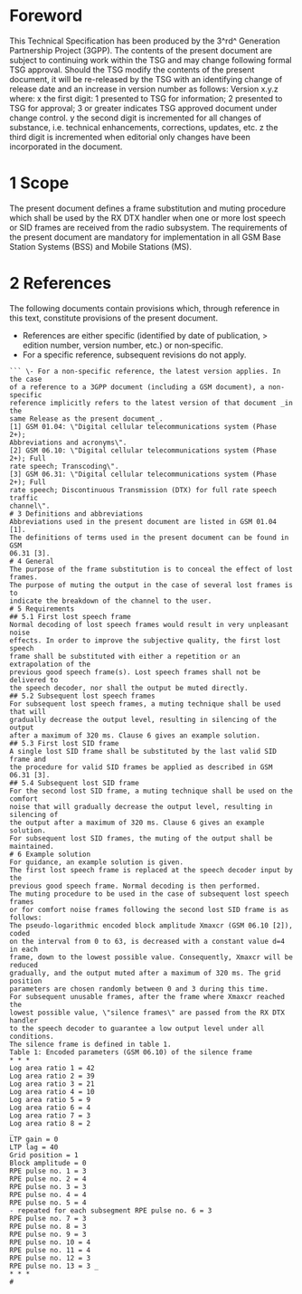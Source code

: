 # Foreword
This Technical Specification has been produced by the 3^rd^ Generation
Partnership Project (3GPP).
The contents of the present document are subject to continuing work within the
TSG and may change following formal TSG approval. Should the TSG modify the
contents of the present document, it will be re-released by the TSG with an
identifying change of release date and an increase in version number as
follows:
Version x.y.z
where:
x the first digit:
1 presented to TSG for information;
2 presented to TSG for approval;
3 or greater indicates TSG approved document under change control.
y the second digit is incremented for all changes of substance, i.e. technical
enhancements, corrections, updates, etc.
z the third digit is incremented when editorial only changes have been
incorporated in the document.
# 1 Scope
The present document defines a frame substitution and muting procedure which
shall be used by the RX DTX handler when one or more lost speech or SID frames
are received from the radio subsystem.
The requirements of the present document are mandatory for implementation in
all GSM Base Station Systems (BSS) and Mobile Stations (MS).
# 2 References
The following documents contain provisions which, through reference in this
text, constitute provisions of the present document.
  * References are either specific (identified by date of publication, > edition number, version number, etc.) or non‑specific.
  * For a specific reference, subsequent revisions do not apply.
```{=html}
``` \- For a non-specific reference, the latest version applies. In the case
of a reference to a 3GPP document (including a GSM document), a non-specific
reference implicitly refers to the latest version of that document _in the
same Release as the present document_.
[1] GSM 01.04: \"Digital cellular telecommunications system (Phase 2+);
Abbreviations and acronyms\".
[2] GSM 06.10: \"Digital cellular telecommunications system (Phase 2+); Full
rate speech; Transcoding\".
[3] GSM 06.31: \"Digital cellular telecommunications system (Phase 2+); Full
rate speech; Discontinuous Transmission (DTX) for full rate speech traffic
channel\".
# 3 Definitions and abbreviations
Abbreviations used in the present document are listed in GSM 01.04 [1].
The definitions of terms used in the present document can be found in GSM
06.31 [3].
# 4 General
The purpose of the frame substitution is to conceal the effect of lost frames.
The purpose of muting the output in the case of several lost frames is to
indicate the breakdown of the channel to the user.
# 5 Requirements
## 5.1 First lost speech frame
Normal decoding of lost speech frames would result in very unpleasant noise
effects. In order to improve the subjective quality, the first lost speech
frame shall be substituted with either a repetition or an extrapolation of the
previous good speech frame(s). Lost speech frames shall not be delivered to
the speech decoder, nor shall the output be muted directly.
## 5.2 Subsequent lost speech frames
For subsequent lost speech frames, a muting technique shall be used that will
gradually decrease the output level, resulting in silencing of the output
after a maximum of 320 ms. Clause 6 gives an example solution.
## 5.3 First lost SID frame
A single lost SID frame shall be substituted by the last valid SID frame and
the procedure for valid SID frames be applied as described in GSM 06.31 [3].
## 5.4 Subsequent lost SID frame
For the second lost SID frame, a muting technique shall be used on the comfort
noise that will gradually decrease the output level, resulting in silencing of
the output after a maximum of 320 ms. Clause 6 gives an example solution.
For subsequent lost SID frames, the muting of the output shall be maintained.
# 6 Example solution
For guidance, an example solution is given.
The first lost speech frame is replaced at the speech decoder input by the
previous good speech frame. Normal decoding is then performed.
The muting procedure to be used in the case of subsequent lost speech frames
or for comfort noise frames following the second lost SID frame is as follows:
The pseudo‑logarithmic encoded block amplitude Xmaxcr (GSM 06.10 [2]), coded
on the interval from 0 to 63, is decreased with a constant value d=4 in each
frame, down to the lowest possible value. Consequently, Xmaxcr will be reduced
gradually, and the output muted after a maximum of 320 ms. The grid position
parameters are chosen randomly between 0 and 3 during this time.
For subsequent unusable frames, after the frame where Xmaxcr reached the
lowest possible value, \"silence frames\" are passed from the RX DTX handler
to the speech decoder to guarantee a low output level under all conditions.
The silence frame is defined in table 1.
Table 1: Encoded parameters (GSM 06.10) of the silence frame
* * *
Log area ratio 1 = 42  
Log area ratio 2 = 39  
Log area ratio 3 = 21  
Log area ratio 4 = 10  
Log area ratio 5 = 9  
Log area ratio 6 = 4  
Log area ratio 7 = 3  
Log area ratio 8 = 2  
_  
LTP gain = 0  
LTP lag = 40
Grid position = 1  
Block amplitude = 0
RPE pulse no. 1 = 3  
RPE pulse no. 2 = 4  
RPE pulse no. 3 = 3  
RPE pulse no. 4 = 4  
RPE pulse no. 5 = 4  
‑ repeated for each subsegment RPE pulse no. 6 = 3  
RPE pulse no. 7 = 3  
RPE pulse no. 8 = 3  
RPE pulse no. 9 = 3  
RPE pulse no. 10 = 4  
RPE pulse no. 11 = 4  
RPE pulse no. 12 = 3  
RPE pulse no. 13 = 3 _
* * *
#